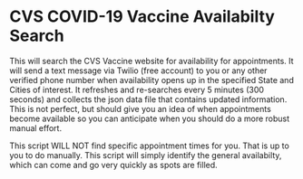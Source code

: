 # CVS COVID-19 Vaccine Availabilty Search

This will search the CVS Vaccine website for availability for appointments. It will send a text message via Twilio (free account) to you or any other verified phone number when availability opens up in the specified State and Cities of interest. It refreshes and re-searches every 5 minutes (300 seconds) and collects the json data file that contains updated information. This is not perfect, but should give you an idea of when appointments become available so you can anticipate when you should do a more robust manual effort. 

This script WILL NOT find specific appointment times for you. That is up to you to do manually. This script will simply identify the general availabilty, which can come and go very quickly as spots are filled.
